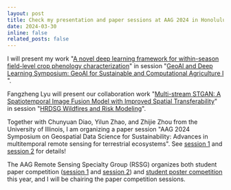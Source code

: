 ```yaml
---
layout: post
title: Check my presentation and paper sessions at AAG 2024 in Honolulu, Hawaii! 
date: 2024-03-30
inline: false
related_posts: false
---
```


I will present my work "[A novel deep learning framework for within-season field-level crop phenology characterization](https://aag.secure-platform.com/aag2024/organizations/main/gallery/rounds/74/details/53445)" in session "[GeoAI and Deep Learning Symposium: GeoAI for Sustainable and Computational Agriculture I
](https://aag.secure-platform.com/aag2024/solicitations/57/sessiongallery/7219)".

Fangzheng Lyu will present our collaboration work "[Multi-stream STGAN: A Spatiotemporal Image Fusion Model with Improved Spatial Transferability](https://aag.secure-platform.com/aag2024/organizations/main/gallery/rounds/74/details/51481)" in session "[HRDSG Wildfires and Risk Modeling](https://aag.secure-platform.com/aag2024/solicitations/57/sessiongallery/7917)".

Together with Chunyuan Diao, Yilun Zhao, and Zhijie Zhou from the University of Illinois, I am organizing a paper session "AAG 2024 Symposium on Geospatial Data Science for Sustainability: Advances in multitemporal remote sensing for terrestrial ecosystems". See [session 1](https://aag.secure-platform.com/aag2024/solicitations/57/sessiongallery/7441) and [session 2](https://aag.secure-platform.com/aag2024/solicitations/57/sessiongallery/7666) for details!

The AAG Remote Sensing Specialty Group (RSSG) organizes both student paper competition ([session 1](https://aag.secure-platform.com/aag2024/solicitations/57/sessiongallery/7372) and [session 2](https://aag.secure-platform.com/aag2024/solicitations/57/sessiongallery/7373)) and [student poster competition](https://aag.secure-platform.com/aag2024/solicitations/57/sessiongallery/7811) this year, and I will be chairing the paper competition sessions.  
